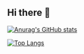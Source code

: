 ## Hi there 👋

[![Anurag's GitHub stats](https://github-readme-stats.vercel.app/api?username=klmnvan&show_icons=true&theme=tokyonight)]([https://github.com/klmnvan](https://github.com/anuraghazra/github-readme-stats))

[![Top Langs](https://github-readme-stats.vercel.app/api/top-langs/?username=klmnvan)](https://github.com/anuraghazra/github-readme-stats)
